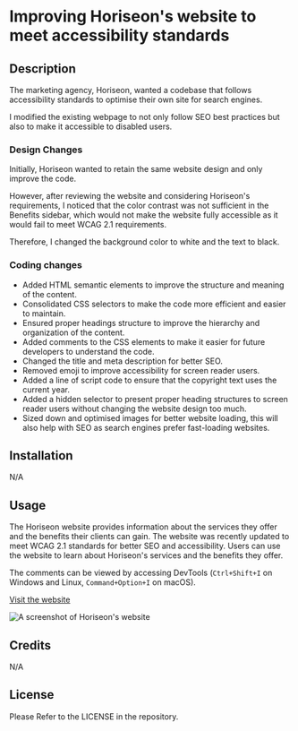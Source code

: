 # Improving Horiseon's website to meet accessibility standards

## Description

The marketing agency, Horiseon, wanted a codebase that follows accessibility standards to optimise their own site for search engines.

I modified the existing webpage to not only follow SEO best practices but also to make it accessible to disabled users.

### Design Changes

Initially, Horiseon wanted to retain the same website design and only improve the code.

However, after reviewing the website and considering Horiseon's requirements, I noticed that the color contrast was not sufficient in the Benefits sidebar, which would not make the website fully accessible as it would fail to meet WCAG 2.1 requirements.

Therefore, I changed the background color to white and the text to black.

### Coding changes

- Added HTML semantic elements to improve the structure and meaning of the content.
- Consolidated CSS selectors to make the code more efficient and easier to maintain.
- Ensured proper headings structure to improve the hierarchy and organization of the content.
- Added comments to the CSS elements to make it easier for future developers to understand the code.
- Changed the title and meta description for better SEO.
- Removed emoji to improve accessibility for screen reader users.
- Added a line of script code to ensure that the copyright text uses the current year.
- Added a hidden selector to present proper heading structures to screen reader users without changing the website design too much.
- Sized down and optimised images for better website loading, this will also help with SEO as search engines prefer fast-loading websites.

## Installation

N/A

## Usage

The Horiseon website provides information about the services they offer and the benefits their clients can gain. The website was recently updated to meet WCAG 2.1 standards for better SEO and accessibility. Users can use the website to learn about Horiseon's services and the benefits they offer.

The comments can be viewed by accessing DevTools (`Ctrl+Shift+I` on Windows and Linux, `Command+Option+I` on macOS).

[Visit the website](https://calummedlock.github.io/horiseon-accessibility-standards/)

![A screenshot of Horiseon's website](assets/images/updated-website-screenshot.png)

## Credits

N/A

## License

Please Refer to the LICENSE in the repository.